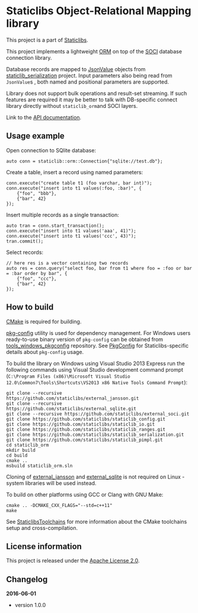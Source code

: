 Staticlibs Object-Relational Mapping library
============================================

This project is a part of [Staticlibs](http://staticlibs.net/).

This project implements a lightweight [ORM](https://en.wikipedia.org/wiki/Object-relational_mapping) 
on top of the [SOCI](https://github.com/staticlibs/external_soci) database connection library.

Database records are mapped to [JsonValue](http://staticlibs.net/staticlib_serialization/docs/html/classstaticlib_1_1serialization_1_1JsonValue.html)
objects from [staticlib_serialization](https://github.com/staticlibs/staticlib_serialization) project. 
Input parameters also being read from `JsonValue`s , both named and positional parameters are supported.

Library does not support bulk operations and result-set streaming. If such features are required
it may be better to talk with DB-specific connect library directly without `staticlib_orm`and SOCI layers.

Link to the [API documentation](http://staticlibs.github.io/staticlib_orm/docs/html/namespacestaticlib_1_1orm.html).

Usage example
-------------

Open connection to SQlite database:

    auto conn = staticlib::orm::Connection{"sqlite://test.db"};

Create a table, insert a record using named parameters:

    conn.execute("create table t1 (foo varchar, bar int)");
    conn.execute("insert into t1 values(:foo, :bar)", {
        {"foo", "bbb"},
        {"bar", 42}
    });

Insert multiple records as a single transaction:

    auto tran = conn.start_transaction();
    conn.execute("insert into t1 values('aaa', 41)");
    conn.execute("insert into t1 values('ccc', 43)");
    tran.commit();

Select records:

    // here res is a vector containing two records
    auto res = conn.query("select foo, bar from t1 where foo = :foo or bar = :bar order by bar", {
        {"foo", "ccc"}, 
        {"bar", 42}
    });

How to build
------------

[CMake](http://cmake.org/) is required for building.

[pkg-config](http://www.freedesktop.org/wiki/Software/pkg-config/) utility is used for dependency management.
For Windows users ready-to-use binary version of `pkg-config` can be obtained from [tools_windows_pkgconfig](https://github.com/staticlibs/tools_windows_pkgconfig) repository.
See [PkgConfig](https://github.com/staticlibs/wiki/wiki/PkgConfig) for Staticlibs-specific details about `pkg-config` usage.

To build the library on Windows using Visual Studio 2013 Express run the following commands using
Visual Studio development command prompt 
(`C:\Program Files (x86)\Microsoft Visual Studio 12.0\Common7\Tools\Shortcuts\VS2013 x86 Native Tools Command Prompt`):

    git clone --recursive https://github.com/staticlibs/external_jansson.git
    git clone --recursive https://github.com/staticlibs/external_sqlite.git
    git clone --recursive https://github.com/staticlibs/external_soci.git
    git clone https://github.com/staticlibs/staticlib_config.git
    git clone https://github.com/staticlibs/staticlib_io.git
    git clone https://github.com/staticlibs/staticlib_ranges.git
    git clone https://github.com/staticlibs/staticlib_serialization.git
    git clone https://github.com/staticlibs/staticlib_pimpl.git
    cd staticlib_orm
    mkdir build
    cd build
    cmake .. 
    msbuild staticlib_orm.sln

Cloning of [external_jansson](https://github.com/staticlibs/external_jansson.git) and 
[external_sqlite](https://github.com/staticlibs/external_sqlite.git) is not required on Linux - 
system libraries will be used instead.

To build on other platforms using GCC or Clang with GNU Make:

    cmake .. -DCMAKE_CXX_FLAGS="--std=c++11"
    make

See [StaticlibsToolchains](https://github.com/staticlibs/wiki/wiki/StaticlibsToolchains) for 
more information about the CMake toolchains setup and cross-compilation.

License information
-------------------

This project is released under the [Apache License 2.0](http://www.apache.org/licenses/LICENSE-2.0).

Changelog
---------

**2016-06-01**

 * version 1.0.0
